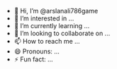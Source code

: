 - 👋 Hi, I’m @arslanali786game
- 👀 I’m interested in ...
- 🌱 I’m currently learning ...
- 💞️ I’m looking to collaborate on ...
- 📫 How to reach me ...
- 😄 Pronouns: ...
- ⚡ Fun fact: ...

<!---
arslanali786game/arslanali786game is a ✨ special ✨ repository because its `README.md` (this file) appears on your GitHub profile.
You can click the Preview link to take a look at your changes.
--->
